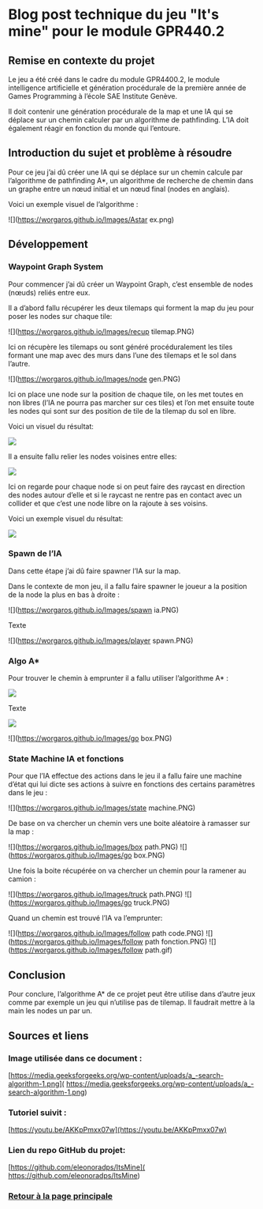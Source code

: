# Blog post technique du jeu "It's mine" pour le module GPR440.2

## Remise en contexte du projet
Le jeu a été créé dans le cadre du module GPR4400.2, le module intelligence artificielle et génération procédurale de la première année de Games Programming à l’école SAE Institute Genève.

Il doit contenir une génération procédurale de la map et une IA qui se déplace sur un chemin calculer par un algorithme de pathfinding. L’IA doit également réagir en fonction du monde qui l’entoure.
 
 
## Introduction du sujet et problème à résoudre
Pour ce jeu j’ai dû créer une IA qui se déplace sur un chemin calcule par l’algorithme de pathfinding A*, un algorithme de recherche de chemin dans un graphe entre un nœud initial et un nœud final (nodes en anglais).

Voici un exemple visuel de l’algorithme :

![](https://worgaros.github.io/Images/Astar ex.png)


## Développement
### Waypoint Graph System
Pour commencer j’ai dû créer un Waypoint Graph, c’est ensemble de nodes (nœuds) reliés entre eux.

Il a d’abord fallu récupérer les deux tilemaps qui forment la map du jeu pour poser les nodes sur chaque tile:

![](https://worgaros.github.io/Images/recup tilemap.PNG)

Ici on récupère les tilemaps ou sont généré procéduralement les tiles formant une map avec des murs dans l’une des tilemaps et le sol dans l’autre.

![](https://worgaros.github.io/Images/node gen.PNG)

Ici on place une node sur la position de chaque tile, on les met toutes en non libres (l’IA ne pourra pas marcher sur ces tiles) et l’on met ensuite toute les nodes qui sont sur des position de tile de la tilemap du sol en libre.

Voici un visuel du résultat:

![](https://worgaros.github.io/Images/nodes.PNG)

Il a ensuite fallu relier les nodes voisines entre elles:

![](https://worgaros.github.io/Images/voisins.PNG)

Ici on regarde pour chaque node si on peut faire des raycast en direction des nodes autour d’elle et si le raycast ne rentre pas en contact avec un collider et que c’est une node libre on la rajoute à ses voisins.

Voici un exemple visuel du résultat:

![](https://worgaros.github.io/Images/neighbors.PNG)


### Spawn de l’IA
Dans cette étape j’ai dû faire spawner l’IA sur la map.

Dans le contexte de mon jeu, il a fallu faire spawner le joueur a la position de la node la plus en bas à droite :

![](https://worgaros.github.io/Images/spawn ia.PNG)

Texte

![](https://worgaros.github.io/Images/player spawn.PNG)


### Algo A*
Pour trouver le chemin à emprunter il a fallu utiliser l’algorithme A* :

![](https://worgaros.github.io/Images/Astar.PNG)

Texte

![](https://worgaros.github.io/Images/retrace.PNG)



![](https://worgaros.github.io/Images/go box.PNG)


### State Machine IA et fonctions
Pour que l’IA effectue des actions dans le jeu il a fallu faire une machine d’état qui lui dicte ses actions à suivre en fonctions des certains paramètres dans le jeu :

![](https://worgaros.github.io/Images/state machine.PNG)

De base on va chercher un chemin vers une boite aléatoire à ramasser sur la map :

![](https://worgaros.github.io/Images/box path.PNG)
![](https://worgaros.github.io/Images/go box.PNG)

Une fois la boite récupérée on va chercher un chemin pour la ramener au camion :

![](https://worgaros.github.io/Images/truck path.PNG)
![](https://worgaros.github.io/Images/go truck.PNG)

Quand un chemin est trouvé l’IA va l’emprunter:

![](https://worgaros.github.io/Images/follow path code.PNG)
![](https://worgaros.github.io/Images/follow path fonction.PNG)
![](https://worgaros.github.io/Images/follow path.gif)


## Conclusion
 Pour conclure, l’algorithme A* de ce projet peut être utilise dans d’autre jeux comme par exemple un jeu qui n’utilise pas de tilemap. Il faudrait mettre à la main les nodes un par un.


## Sources et liens
### Image utilisée dans ce document :
[https://media.geeksforgeeks.org/wp-content/uploads/a_-search-algorithm-1.png]( https://media.geeksforgeeks.org/wp-content/uploads/a_-search-algorithm-1.png)


### Tutoriel suivit :
[https://youtu.be/AKKpPmxx07w](https://youtu.be/AKKpPmxx07w)


### Lien du repo GitHub du projet:
[https://github.com/eleonoradps/ItsMine]( https://github.com/eleonoradps/ItsMine)


### [Retour à la page principale](https://worgaros.github.io/)
